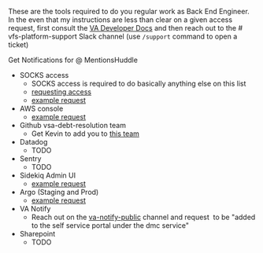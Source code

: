 These are the tools required to do you regular work as Back End Engineer. In the even that my instructions are less than clear on a given access request, first consult the [VA Developer Docs](https://depo-platform-documentation.scrollhelp.site/developer-docs/) and then reach out to the # vfs-platform-support Slack channel (use `/support` command to open a ticket)

Get Notifications for @ MentionsHuddle
- SOCKS access
	- SOCKS access is required to do basically anything else on this list
	- [requesting access](https://depo-platform-documentation.scrollhelp.site/getting-started/accessing-internal-tools-via-socks-proxy)
	- [example request](https://github.com/department-of-veterans-affairs/va.gov-team/issues/30264)
- AWS console
	- [example request](https://github.com/department-of-veterans-affairs/va.gov-team/issues/73385)
- Github vsa-debt-resolution team
	- Get Kevin to add you to [this team](https://github.com/orgs/department-of-veterans-affairs/teams/vsa-debt-resolution/)
- Datadog 
	- TODO
- Sentry
	- TODO
- Sidekiq Admin UI
	- [example request](https://github.com/department-of-veterans-affairs/va.gov-team/issues/59573)
- Argo (Staging and Prod)
	- [example request](https://github.com/department-of-veterans-affairs/va.gov-team/issues/60449)
- VA Notify
	- Reach out on the [va-notify-public](https://dsva.slack.com/archives/C010R6AUPHT) channel and request  to be "added to the self service portal under the dmc service"
- Sharepoint
	- TODO